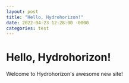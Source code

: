 ```yaml
---
layout: post
title: "Hello, Hydrohorizon!"
date: 2022-04-23 12:28:00 -0000
categories: test
---
```


# Hello, Hydrohorizon!

Welcome to Hydrohorizon's awesome new site!
